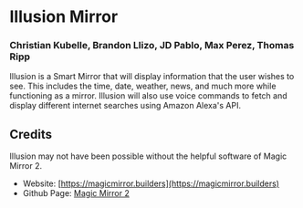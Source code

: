 # Illusion Mirror
### Christian Kubelle, Brandon Llizo, JD Pablo, Max Perez, Thomas Ripp

Illusion is a Smart Mirror that will display information that the user wishes to see.
This includes the time, date, weather, news, and much more while functioning
as a mirror. Illusion will also use voice commands to fetch and display different internet searches
using Amazon Alexa's API.

## Credits

Illusion may not have been possible without the helpful software of Magic Mirror 2.
- Website: [https://magicmirror.builders](https://magicmirror.builders)
- Github Page: [Magic Mirror 2](https://github.com/MichMich/MagicMirror)